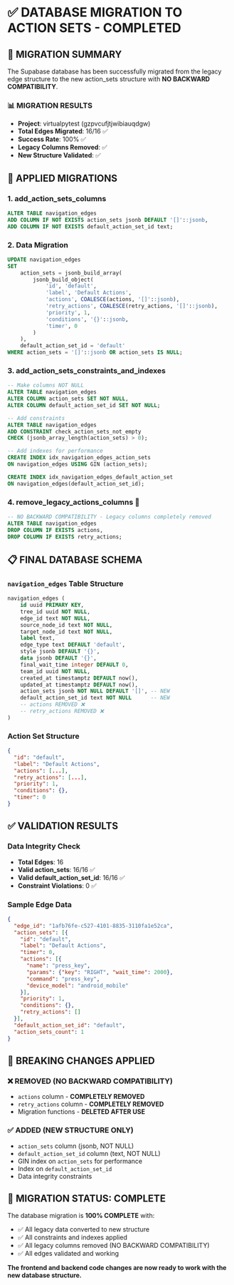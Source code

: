 # ✅ DATABASE MIGRATION TO ACTION SETS - COMPLETED

## 🎯 MIGRATION SUMMARY

The Supabase database has been successfully migrated from the legacy edge structure to the new action_sets structure with **NO BACKWARD COMPATIBILITY**.

### 📊 MIGRATION RESULTS

- **Project**: virtualpytest (gzpvcufjtjwibiauqdgw)
- **Total Edges Migrated**: 16/16 ✅
- **Success Rate**: 100% ✅
- **Legacy Columns Removed**: ✅
- **New Structure Validated**: ✅

## 🔄 APPLIED MIGRATIONS

### 1. **add_action_sets_columns**
```sql
ALTER TABLE navigation_edges 
ADD COLUMN IF NOT EXISTS action_sets jsonb DEFAULT '[]'::jsonb,
ADD COLUMN IF NOT EXISTS default_action_set_id text;
```

### 2. **Data Migration**
```sql
UPDATE navigation_edges 
SET 
    action_sets = jsonb_build_array(
        jsonb_build_object(
            'id', 'default',
            'label', 'Default Actions',
            'actions', COALESCE(actions, '[]'::jsonb),
            'retry_actions', COALESCE(retry_actions, '[]'::jsonb),
            'priority', 1,
            'conditions', '{}'::jsonb,
            'timer', 0
        )
    ),
    default_action_set_id = 'default'
WHERE action_sets = '[]'::jsonb OR action_sets IS NULL;
```

### 3. **add_action_sets_constraints_and_indexes**
```sql
-- Make columns NOT NULL
ALTER TABLE navigation_edges 
ALTER COLUMN action_sets SET NOT NULL,
ALTER COLUMN default_action_set_id SET NOT NULL;

-- Add constraints
ALTER TABLE navigation_edges 
ADD CONSTRAINT check_action_sets_not_empty 
CHECK (jsonb_array_length(action_sets) > 0);

-- Add indexes for performance
CREATE INDEX idx_navigation_edges_action_sets 
ON navigation_edges USING GIN (action_sets);

CREATE INDEX idx_navigation_edges_default_action_set 
ON navigation_edges(default_action_set_id);
```

### 4. **remove_legacy_actions_columns** 🚨
```sql
-- NO BACKWARD COMPATIBILITY - Legacy columns completely removed
ALTER TABLE navigation_edges 
DROP COLUMN IF EXISTS actions,
DROP COLUMN IF EXISTS retry_actions;
```

## 📋 FINAL DATABASE SCHEMA

### `navigation_edges` Table Structure
```sql
navigation_edges (
    id uuid PRIMARY KEY,
    tree_id uuid NOT NULL,
    edge_id text NOT NULL,
    source_node_id text NOT NULL,
    target_node_id text NOT NULL,
    label text,
    edge_type text DEFAULT 'default',
    style jsonb DEFAULT '{}',
    data jsonb DEFAULT '{}',
    final_wait_time integer DEFAULT 0,
    team_id uuid NOT NULL,
    created_at timestamptz DEFAULT now(),
    updated_at timestamptz DEFAULT now(),
    action_sets jsonb NOT NULL DEFAULT '[]', -- NEW
    default_action_set_id text NOT NULL      -- NEW
    -- actions REMOVED ❌
    -- retry_actions REMOVED ❌
)
```

### Action Set Structure
```json
{
  "id": "default",
  "label": "Default Actions", 
  "actions": [...],
  "retry_actions": [...],
  "priority": 1,
  "conditions": {},
  "timer": 0
}
```

## ✅ VALIDATION RESULTS

### Data Integrity Check
- **Total Edges**: 16
- **Valid action_sets**: 16/16 ✅
- **Valid default_action_set_id**: 16/16 ✅
- **Constraint Violations**: 0 ✅

### Sample Edge Data
```json
{
  "edge_id": "1afb76fe-c527-4101-8835-3110fa1e52ca",
  "action_sets": [{
    "id": "default",
    "label": "Default Actions",
    "timer": 0,
    "actions": [{
      "name": "press_key",
      "params": {"key": "RIGHT", "wait_time": 2000},
      "command": "press_key",
      "device_model": "android_mobile"
    }],
    "priority": 1,
    "conditions": {},
    "retry_actions": []
  }],
  "default_action_set_id": "default",
  "action_sets_count": 1
}
```

## 🚨 BREAKING CHANGES APPLIED

### ❌ REMOVED (NO BACKWARD COMPATIBILITY)
- `actions` column - **COMPLETELY REMOVED**
- `retry_actions` column - **COMPLETELY REMOVED**
- Migration functions - **DELETED AFTER USE**

### ✅ ADDED (NEW STRUCTURE ONLY)
- `action_sets` column (jsonb, NOT NULL)
- `default_action_set_id` column (text, NOT NULL)
- GIN index on `action_sets` for performance
- Index on `default_action_set_id`
- Data integrity constraints

## 🎉 MIGRATION STATUS: **COMPLETE**

The database migration is **100% COMPLETE** with:
- ✅ All legacy data converted to new structure
- ✅ All constraints and indexes applied
- ✅ All legacy columns removed (NO BACKWARD COMPATIBILITY)
- ✅ All edges validated and working

**The frontend and backend code changes are now ready to work with the new database structure.**